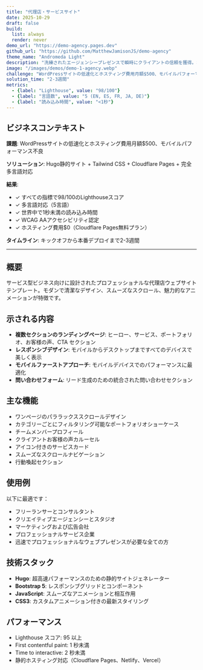 ```yaml
---
title: "代理店・サービスサイト"
date: 2025-10-29
draft: false
build:
  list: always
  render: never
demo_url: "https://demo-agency.pages.dev"
github_url: "https://github.com/MatthewJamisonJS/demo-agency"
theme_name: "Andromeda Light"
description: "洗練されたエージェンシープレゼンスで瞬時にクライアントの信頼を獲得。ポートフォリオを披露し、訪問者をリードに変換し、信頼性を確立—数週間でローンチ可能、ホスティングコストゼロ、98/100のパフォーマンス。"
image: "/images/demos/demo-1-agency.webp"
challenge: "WordPressサイトの低速化とホスティング費用月額$500、モバイルパフォーマンス不良"
solution_time: "2-3週間"
metrics:
  - {label: "Lighthouse", value: "98/100"}
  - {label: "言語数", value: "5 (EN, ES, FR, JA, DE)"}
  - {label: "読み込み時間", value: "<1秒"}
---
```


## ビジネスコンテキスト

**課題**: WordPressサイトの低速化とホスティング費用月額$500、モバイルパフォーマンス不良

**ソリューション**: Hugo静的サイト + Tailwind CSS + Cloudflare Pages + 完全多言語対応

**結果**:
- ✓ すべての指標で98/100のLighthouseスコア
- ✓ 多言語対応（5言語）
- ✓ 世界中で1秒未満の読み込み時間
- ✓ WCAG AAアクセシビリティ認定
- ✓ ホスティング費用$0（Cloudflare Pages無料プラン）

**タイムライン**: キックオフから本番デプロイまで2-3週間

---

## 概要

サービス型ビジネス向けに設計されたプロフェッショナルな代理店ウェブサイトテンプレート。モダンで清潔なデザイン、スムーズなスクロール、魅力的なアニメーションが特徴です。

## 示される内容

- **複数セクションのランディングページ**: ヒーロー、サービス、ポートフォリオ、お客様の声、CTA セクション
- **レスポンシブデザイン**: モバイルからデスクトップまですべてのデバイスで美しく表示
- **モバイルファーストアプローチ**: モバイルデバイスでのパフォーマンスに最適化
- **問い合わせフォーム**: リード生成のための統合された問い合わせセクション

## 主な機能

- ワンページのパララックススクロールデザイン
- カテゴリーごとにフィルタリング可能なポートフォリオショーケース
- チームメンバープロフィール
- クライアントお客様の声カルーセル
- アイコン付きのサービスカード
- スムーズなスクロールナビゲーション
- 行動喚起セクション

## 使用例

以下に最適です：
- フリーランサーとコンサルタント
- クリエイティブエージェンシーとスタジオ
- マーケティングおよび広告会社
- プロフェッショナルサービス企業
- 迅速でプロフェッショナルなウェブプレゼンスが必要な全ての方

## 技術スタック

- **Hugo**: 超高速パフォーマンスのための静的サイトジェネレーター
- **Bootstrap 5**: レスポンシブグリッドとコンポーネント
- **JavaScript**: スムーズなアニメーションと相互作用
- **CSS3**: カスタムアニメーション付きの最新スタイリング

## パフォーマンス

- Lighthouse スコア: 95 以上
- First contentful paint: 1 秒未満
- Time to interactive: 2 秒未満
- 静的ホスティング対応（Cloudflare Pages、Netlify、Vercel）
